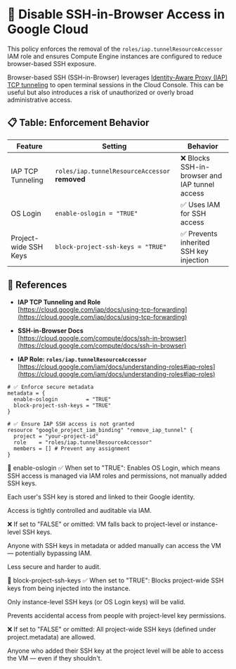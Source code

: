 # 🚫 Disable SSH-in-Browser Access in Google Cloud

This policy enforces the removal of the `roles/iap.tunnelResourceAccessor` IAM role and ensures Compute Engine instances are configured to reduce browser-based SSH exposure.

Browser-based SSH (SSH-in-Browser) leverages [Identity-Aware Proxy (IAP) TCP tunneling](https://cloud.google.com/iap/docs/using-tcp-forwarding) to open terminal sessions in the Cloud Console. This can be useful but also introduces a risk of unauthorized or overly broad administrative access.

## 📋 Table: Enforcement Behavior

| Feature                        | Setting                                       | Behavior                                     |
|-------------------------------|-----------------------------------------------|----------------------------------------------|
| IAP TCP Tunneling             | `roles/iap.tunnelResourceAccessor` **removed** | ❌ Blocks SSH-in-browser and IAP tunnel access |
| OS Login                      | `enable-oslogin = "TRUE"`                    | ✅ Uses IAM for SSH access                    |
| Project-wide SSH Keys         | `block-project-ssh-keys = "TRUE"`            | ✅ Prevents inherited SSH key injection       |

## 📘 References

- **IAP TCP Tunneling and Role**  
  [https://cloud.google.com/iap/docs/using-tcp-forwarding](https://cloud.google.com/iap/docs/using-tcp-forwarding)

- **SSH-in-Browser Docs**  
  [https://cloud.google.com/compute/docs/ssh-in-browser](https://cloud.google.com/compute/docs/ssh-in-browser)

- **IAP Role: `roles/iap.tunnelResourceAccessor`**  
  [https://cloud.google.com/iam/docs/understanding-roles#iap-roles](https://cloud.google.com/iam/docs/understanding-roles#iap-roles)

```hcl
# ✅ Enforce secure metadata
metadata = {
  enable-oslogin         = "TRUE"
  block-project-ssh-keys = "TRUE"
}

# ✅ Ensure IAP SSH access is not granted
resource "google_project_iam_binding" "remove_iap_tunnel" {
  project = "your-project-id"
  role    = "roles/iap.tunnelResourceAccessor"
  members = [] # Prevent any assignment
}

```

🔧 enable-oslogin
✅ When set to "TRUE":
Enables OS Login, which means SSH access is managed via IAM roles and permissions, not manually added SSH keys.

Each user's SSH key is stored and linked to their Google identity.

Access is tightly controlled and auditable via IAM.

❌ If set to "FALSE" or omitted:
VM falls back to project-level or instance-level SSH keys.

Anyone with SSH keys in metadata or added manually can access the VM — potentially bypassing IAM.

Less secure and harder to audit.

🔧 block-project-ssh-keys
✅ When set to "TRUE":
Blocks project-wide SSH keys from being injected into the instance.

Only instance-level SSH keys (or OS Login keys) will be valid.

Prevents accidental access from people with project-level key permissions.

❌ If set to "FALSE" or omitted:
All project-wide SSH keys (defined under project.metadata) are allowed.

Anyone who added their SSH key at the project level will be able to access the VM — even if they shouldn't.


